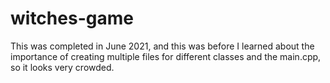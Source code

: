 # witches-game

This was completed in June 2021, and this was before I learned about the importance of creating multiple files for different classes and the main.cpp, so it looks very crowded. 
